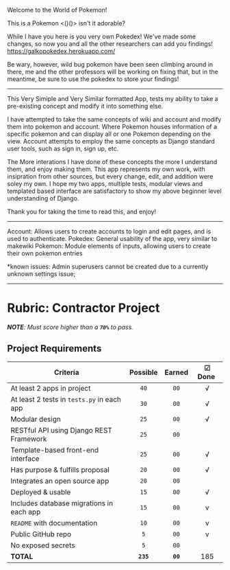 Welcome to the World of Pokemon!

This is a Pokemon <()()> isn't it adorable?

While I have you here is you very own Pokedex! We've made some changes, so now you and all the other researchers can add you findings! 
https://galkopokedex.herokuapp.com/

Be wary, however, wild bug pokemon have been seen climbing around in there, me and the other professors will be working on fixing that,
but in the meantime, be sure to use the pokedex to store your findings!



--------------------------------------------------



This Very Simiple and Very Similar formatted App, tests my ability to take a pre-existing concept and modify it into something else. 

I have attempted to take the same concepts of wiki and account and modify them into pokemon and account. Where Pokemon houses information of a specific pokemon and can display all or one Pokemon depending on the view. Account attempts to employ the same concepts as Django standard user tools, such as sign in, sign up, etc.

The More interations I have done of these concepts the more I understand them, and enjoy making them. This app represents my own work, with insipration from other sources, but every change, edit, and addition were soley my own. I hope my two apps, multiple tests, modular views and templated based interface are satisfactory to show my above beginner level understanding of Django.

Thank you for taking the time to read this, and enjoy!



--------------------------------------------------



Account: Allows users to create accounts to login and edit pages, and is used to authenticate.
Pokedex: General usability of the app, very similar to makewiki
Pokemon: Module elements of inputs, allowing users to create their own pokemon entries


*known issues: Admin superusers cannot be created due to a currently unknown settings issue; 



--------------------------------------------------



# Rubric: Contractor Project

_**NOTE**: Must score higher than a **`70%`** to pass._

## Project Requirements

| Criteria                                   | Possible  |  Earned  | ☑ Done ️ |
| ------------------------------------------ | :-------: | :------: | :------: |
| At least 2 apps in project                 |   `40`    |   `00`   |     √    |
| At least 2 tests in `tests.py` in each app |   `30`    |   `00`   |     √    |
| Modular design                             |   `25`    |   `00`   |     √    |
| RESTful API using Django REST Framework    |   `25`    |   `00`   |          |
| Template-based front-end interface         |   `25`    |   `00`   |     √    |
| Has purpose & fulfills proposal            |   `20`    |   `00`   |     √    |
| Integrates an open source app              |   `20`    |   `00`   |          |
| Deployed & usable                          |   `15`    |   `00`   |     √    |
| Includes database migrations in each app   |   `15`    |   `00`   |     v    |
| `README` with documentation                |   `10`    |   `00`   |     v    |
| Public GitHub repo                         |    `5`    |   `00`   |     v    |
| No exposed secrets                         |    `5`    |   `00`   |          |
| **TOTAL**                                  | **`235`** | **`00`** |   185    |